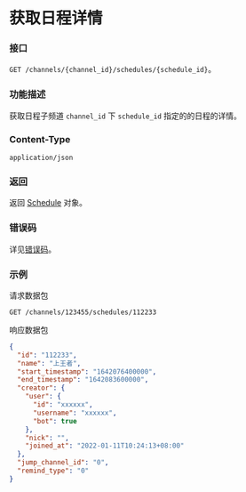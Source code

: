 # 获取日程详情

### 接口

`GET /channels/{channel_id}/schedules/{schedule_id}`。

### 功能描述

获取日程子频道 `channel_id` 下 `schedule_id` 指定的的日程的详情。

### Content-Type

`application/json`

### 返回

返回 [Schedule](model.md#schedule) 对象。

### 错误码

详见[错误码](../error/error.md)。

### 示例

请求数据包

```shell
GET /channels/123455/schedules/112233
```

响应数据包

```json
{
  "id": "112233",
  "name": "上王者",
  "start_timestamp": "1642076400000",
  "end_timestamp": "1642083600000",
  "creator": {
    "user": {
      "id": "xxxxxx",
      "username": "xxxxxx",
      "bot": true
    },
    "nick": "",
    "joined_at": "2022-01-11T10:24:13+08:00"
  },
  "jump_channel_id": "0",
  "remind_type": "0"
}
```

